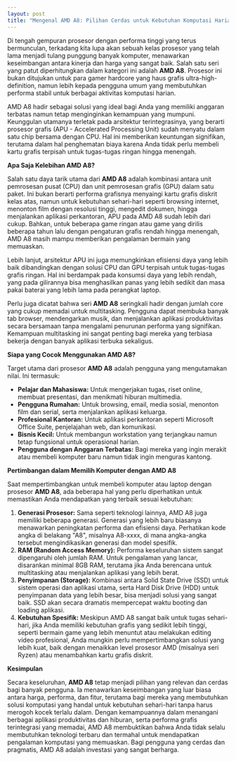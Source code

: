 ```yaml
---
layout: post
title: "Mengenal AMD A8: Pilihan Cerdas untuk Kebutuhan Komputasi Harian"
---
```


Di tengah gempuran prosesor dengan performa tinggi yang terus bermunculan, terkadang kita lupa akan sebuah kelas prosesor yang telah lama menjadi tulang punggung banyak komputer, menawarkan keseimbangan antara kinerja dan harga yang sangat baik. Salah satu seri yang patut diperhitungkan dalam kategori ini adalah **AMD A8**. Prosesor ini bukan ditujukan untuk para gamer hardcore yang haus grafis ultra-high-definition, namun lebih kepada pengguna umum yang membutuhkan performa stabil untuk berbagai aktivitas komputasi harian.

AMD A8 hadir sebagai solusi yang ideal bagi Anda yang memiliki anggaran terbatas namun tetap menginginkan kemampuan yang mumpuni. Keunggulan utamanya terletak pada arsitektur terintegrasinya, yang berarti prosesor grafis (APU - Accelerated Processing Unit) sudah menyatu dalam satu chip bersama dengan CPU. Hal ini memberikan keuntungan signifikan, terutama dalam hal penghematan biaya karena Anda tidak perlu membeli kartu grafis terpisah untuk tugas-tugas ringan hingga menengah.

**Apa Saja Kelebihan AMD A8?**

Salah satu daya tarik utama dari **AMD A8** adalah kombinasi antara unit pemrosesan pusat (CPU) dan unit pemrosesan grafis (GPU) dalam satu paket. Ini bukan berarti performa grafisnya menyaingi kartu grafis diskrit kelas atas, namun untuk kebutuhan sehari-hari seperti browsing internet, menonton film dengan resolusi tinggi, mengedit dokumen, hingga menjalankan aplikasi perkantoran, APU pada AMD A8 sudah lebih dari cukup. Bahkan, untuk beberapa game ringan atau game yang dirilis beberapa tahun lalu dengan pengaturan grafis rendah hingga menengah, AMD A8 masih mampu memberikan pengalaman bermain yang memuaskan.

Lebih lanjut, arsitektur APU ini juga memungkinkan efisiensi daya yang lebih baik dibandingkan dengan solusi CPU dan GPU terpisah untuk tugas-tugas grafis ringan. Hal ini berdampak pada konsumsi daya yang lebih rendah, yang pada gilirannya bisa menghasilkan panas yang lebih sedikit dan masa pakai baterai yang lebih lama pada perangkat laptop.

Perlu juga dicatat bahwa seri **AMD A8** seringkali hadir dengan jumlah core yang cukup memadai untuk multitasking. Pengguna dapat membuka banyak tab browser, mendengarkan musik, dan menjalankan aplikasi produktivitas secara bersamaan tanpa mengalami penurunan performa yang signifikan. Kemampuan multitasking ini sangat penting bagi mereka yang terbiasa bekerja dengan banyak aplikasi terbuka sekaligus.

**Siapa yang Cocok Menggunakan AMD A8?**

Target utama dari prosesor **AMD A8** adalah pengguna yang mengutamakan nilai. Ini termasuk:

*   **Pelajar dan Mahasiswa:** Untuk mengerjakan tugas, riset online, membuat presentasi, dan menikmati hiburan multimedia.
*   **Pengguna Rumahan:** Untuk browsing, email, media sosial, menonton film dan serial, serta menjalankan aplikasi keluarga.
*   **Profesional Kantoran:** Untuk aplikasi perkantoran seperti Microsoft Office Suite, penjelajahan web, dan komunikasi.
*   **Bisnis Kecil:** Untuk membangun workstation yang terjangkau namun tetap fungsional untuk operasional harian.
*   **Pengguna dengan Anggaran Terbatas:** Bagi mereka yang ingin merakit atau membeli komputer baru namun tidak ingin menguras kantong.

**Pertimbangan dalam Memilih Komputer dengan AMD A8**

Saat mempertimbangkan untuk membeli komputer atau laptop dengan prosesor **AMD A8**, ada beberapa hal yang perlu diperhatikan untuk memastikan Anda mendapatkan yang terbaik sesuai kebutuhan:

1.  **Generasi Prosesor:** Sama seperti teknologi lainnya, AMD A8 juga memiliki beberapa generasi. Generasi yang lebih baru biasanya menawarkan peningkatan performa dan efisiensi daya. Perhatikan kode angka di belakang "A8", misalnya A8-xxxx, di mana angka-angka tersebut mengindikasikan generasi dan model spesifik.
2.  **RAM (Random Access Memory):** Performa keseluruhan sistem sangat dipengaruhi oleh jumlah RAM. Untuk pengalaman yang lancar, disarankan minimal 8GB RAM, terutama jika Anda berencana untuk multitasking atau menjalankan aplikasi yang lebih berat.
3.  **Penyimpanan (Storage):** Kombinasi antara Solid State Drive (SSD) untuk sistem operasi dan aplikasi utama, serta Hard Disk Drive (HDD) untuk penyimpanan data yang lebih besar, bisa menjadi solusi yang sangat baik. SSD akan secara dramatis mempercepat waktu booting dan loading aplikasi.
4.  **Kebutuhan Spesifik:** Meskipun AMD A8 sangat baik untuk tugas sehari-hari, jika Anda memiliki kebutuhan grafis yang sedikit lebih tinggi, seperti bermain game yang lebih menuntut atau melakukan editing video profesional, Anda mungkin perlu mempertimbangkan solusi yang lebih kuat, baik dengan menaikkan level prosesor AMD (misalnya seri Ryzen) atau menambahkan kartu grafis diskrit.

**Kesimpulan**

Secara keseluruhan, **AMD A8** tetap menjadi pilihan yang relevan dan cerdas bagi banyak pengguna. Ia menawarkan keseimbangan yang luar biasa antara harga, performa, dan fitur, terutama bagi mereka yang membutuhkan solusi komputasi yang handal untuk kebutuhan sehari-hari tanpa harus merogoh kocek terlalu dalam. Dengan kemampuannya dalam menangani berbagai aplikasi produktivitas dan hiburan, serta performa grafis terintegrasi yang memadai, AMD A8 membuktikan bahwa Anda tidak selalu membutuhkan teknologi terbaru dan termahal untuk mendapatkan pengalaman komputasi yang memuaskan. Bagi pengguna yang cerdas dan pragmatis, AMD A8 adalah investasi yang sangat berharga.
